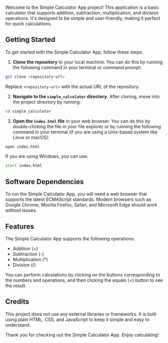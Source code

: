 
Welcome to the Simple Calculator App project! This application is a basic calculator that supports addition, subtraction, multiplication, and division operations. It's designed to be simple and user-friendly, making it perfect for quick calculations.

## Getting Started

To get started with the Simple Calculator App, follow these steps:

1. **Clone the repository** to your local machine. You can do this by running the following command in your terminal or command prompt:

```bash
git clone <repository-url>
```

Replace `<repository-url>` with the actual URL of the repository.

2. **Navigate to the `simple_calculator` directory**. After cloning, move into the project directory by running:

```bash
cd simple_calculator
```

3. **Open the `index.html` file** in your web browser. You can do this by double-clicking the file in your file explorer or by running the following command in your terminal (if you are using a Unix-based system like Linux or macOS):

```bash
open index.html
```

If you are using Windows, you can use:

```cmd
start index.html
```

## Software Dependencies

To run the Simple Calculator App, you will need a web browser that supports the latest ECMAScript standards. Modern browsers such as Google Chrome, Mozilla Firefox, Safari, and Microsoft Edge should work without issues.

## Features

The Simple Calculator App supports the following operations:

- Addition (+)
- Subtraction (-)
- Multiplication (*)
- Division (/)

You can perform calculations by clicking on the buttons corresponding to the numbers and operations, and then clicking the equals (=) button to see the result.

## Credits

This project does not use any external libraries or frameworks. It is built using plain HTML, CSS, and JavaScript to keep it simple and easy to understand.

Thank you for checking out the Simple Calculator App. Enjoy calculating!